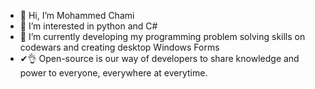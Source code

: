 - 👋 Hi, I’m Mohammed Chami
- 👀 I’m interested in python and C#
- 🌱 I’m currently developing my programming problem solving skills on codewars and creating desktop Windows Forms
- ✔👌 Open-source is our way of developers to share knowledge and power to everyone, everywhere at everytime.
<!---
amuza2/amuza2 is a ✨ special ✨ repository because its `README.md` (this file) appears on your GitHub profile.
You can click the Preview link to take a look at your changes.
--->
